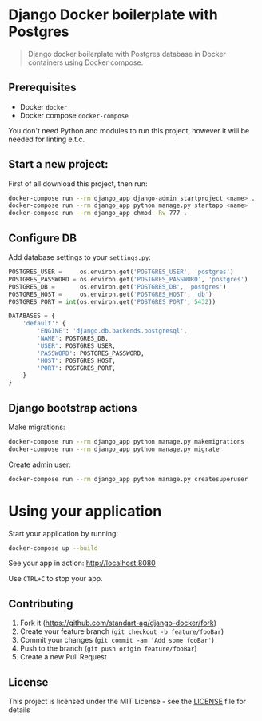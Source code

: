 # Django Docker boilerplate with Postgres
> Django docker boilerplate with Postgres database in Docker containers using Docker compose.

## Prerequisites

* Docker `docker`
* Docker compose `docker-compose`

You don't need Python and modules to run this project, however it will be needed for linting e.t.c.

## Start a new project:

First of all download this project, then run:
```bash
docker-compose run --rm django_app django-admin startproject <name> .
docker-compose run --rm django_app python manage.py startapp <name>
docker-compose run --rm django_app chmod -Rv 777 .
```

## Configure DB

Add database settings to your `settings.py`:
```python
POSTGRES_USER =     os.environ.get('POSTGRES_USER', 'postgres')
POSTGRES_PASSWORD = os.environ.get('POSTGRES_PASSWORD', 'postgres')
POSTGRES_DB =       os.environ.get('POSTGRES_DB', 'postgres')
POSTGRES_HOST =     os.environ.get('POSTGRES_HOST', 'db')
POSTGRES_PORT = int(os.environ.get('POSTGRES_PORT', 5432))

DATABASES = {
    'default': {
        'ENGINE': 'django.db.backends.postgresql',
        'NAME': POSTGRES_DB,
        'USER': POSTGRES_USER,
        'PASSWORD': POSTGRES_PASSWORD,
        'HOST': POSTGRES_HOST,
        'PORT': POSTGRES_PORT,
    }
}
```

## Django bootstrap actions

Make migrations:
```bash
docker-compose run --rm django_app python manage.py makemigrations
docker-compose run --rm django_app python manage.py migrate
```

Create admin user:
```bash
docker-compose run --rm django_app python manage.py createsuperuser
```

# Using your application

Start your application by running:
```bash
docker-compose up --build
```

See your app in action: [http://localhost:8080](http://localhost:8080)

Use `CTRL+C` to stop your app.

## Contributing

1. Fork it (<https://github.com/standart-ag/django-docker/fork>)
2. Create your feature branch (`git checkout -b feature/fooBar`)
3. Commit your changes (`git commit -am 'Add some fooBar'`)
4. Push to the branch (`git push origin feature/fooBar`)
5. Create a new Pull Request

## License

This project is licensed under the MIT License - see the [LICENSE](LICENSE) file for details
